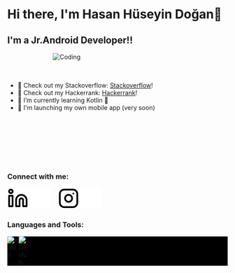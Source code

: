 # Hi there, I'm Hasan Hüseyin Doğan👋 


## I'm a Jr.Android Developer!!
<img align="right" alt="Coding" width="400" src="https://i.pinimg.com/originals/d2/64/44/d26444622b5e8c4a4700d16803a7b992.gif">

<br /><br /><br />
- 🔭 Check out my Stackoverflow: [Stackoverflow]!
- 🔭 Check out my Hackerrank: [Hackerrank]!
- 🌱 I’m currently learning Kotlin 🤣
- 👯 I'm launching my own mobile app (very soon)

<br /><br /><br /><br /><br /><br />


### Connect with me:


[![website](./img/linkedin-light.svg)](https://www.linkedin.com/in/hasan-h%C3%BCseyin-do%C4%9Fan-861048187/#gh-light-mode-only)
[![website](./img/linkedin-dark.svg)](https://www.linkedin.com/in/hasan-h%C3%BCseyin-do%C4%9Fan-861048187/#gh-dark-mode-only)
&nbsp;&nbsp;
[![website](./img/instagram-light.svg)](https://www.instagram.com/dogan_hh/#gh-light-mode-only)
[![website](./img/instagram-dark.svg)](https://www.instagram.com/dogan_hh/#gh-dark-mode-only)

### Languages and Tools:

<div style="display:flex; background-color: rgb(0, 0, 0);">
    <img alt="Kotlin" width="26px" src="https://upload.wikimedia.org/wikipedia/commons/thumb/7/74/Kotlin_Icon.png/1200px-Kotlin_Icon.png" />
    <img alt="GitHub" width="26px" src="https://user-images.githubusercontent.com/3369400/139447912-e0f43f33-6d9f-45f8-be46-2df5bbc91289.png" style="padding-right:10px; margin-rıght:8px;" />
</div>
<br />
<br />

[website]: https://codeSTACKr.com
[Stackoverflow]: https://stackoverflow.com/users/14537788/han-007
[Hackerrank]: https://www.hackerrank.com/zx_mopafk
